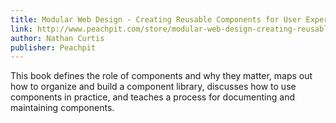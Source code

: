 ```yaml
---
title: Modular Web Design - Creating Reusable Components for User Experience Design and Documentation
link: http://www.peachpit.com/store/modular-web-design-creating-reusable-components-for-9780321601353
author: Nathan Curtis
publisher: Peachpit
---
```


This book defines the role of components and why they matter, maps out how to organize and build a component library, discusses how to use components in practice, and teaches a process for documenting and maintaining components. 